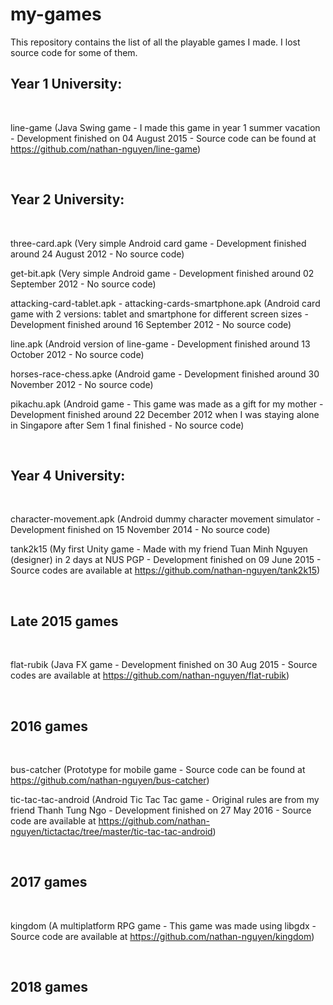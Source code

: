 # my-games
This repository contains the list of all the playable games I made. I lost source code for some of them.

## Year 1 University:

<br/>

line-game (Java Swing game - I made this game in year 1 summer vacation - Development finished on 04 August 2015 - Source code can be found at https://github.com/nathan-nguyen/line-game)

<br/>

## Year 2 University:

<br/>

three-card.apk (Very simple Android card game - Development finished around 24 August 2012 - No source code)

get-bit.apk (Very simple Android game - Development finished around 02 September 2012 - No source code)

attacking-card-tablet.apk - attacking-cards-smartphone.apk (Android card game with 2 versions: tablet and smartphone for different screen sizes - Development finished around 16 September 2012 - No source code)

line.apk (Android version of line-game - Development finished around 13 October 2012 - No source code)

horses-race-chess.apke (Android game - Development finished around 30 November 2012 - No source code)

pikachu.apk (Android game - This game was made as a gift for my mother - Development finished around 22 December 2012 when I was staying alone in Singapore after Sem 1 final finished - No source code)

<br/>

## Year 4 University:

<br/>

character-movement.apk (Android dummy character movement simulator - Development finished on 15 November 2014 - No source code)

tank2k15 (My first Unity game - Made with my friend Tuan Minh Nguyen (designer) in 2 days at NUS PGP - Development finished on 09 June 2015 - Source codes are available at https://github.com/nathan-nguyen/tank2k15)

<br/>


## Late 2015 games

<br/>

flat-rubik (Java FX game - Development finished on 30 Aug 2015 - Source codes are available at https://github.com/nathan-nguyen/flat-rubik)

<br/>

## 2016 games

<br/>

bus-catcher (Prototype for mobile game - Source code can be found at https://github.com/nathan-nguyen/bus-catcher)

tic-tac-tac-android (Android Tic Tac Tac game - Original rules are from my friend Thanh Tung Ngo - Development finished on 27 May 2016 - Source code are available at https://github.com/nathan-nguyen/tictactac/tree/master/tic-tac-tac-android)

<br/>

## 2017 games

<br/>

kingdom (A multiplatform RPG game - This game was made using libgdx - Source code are available at https://github.com/nathan-nguyen/kingdom)

<br/>

## 2018 games

<br/>

